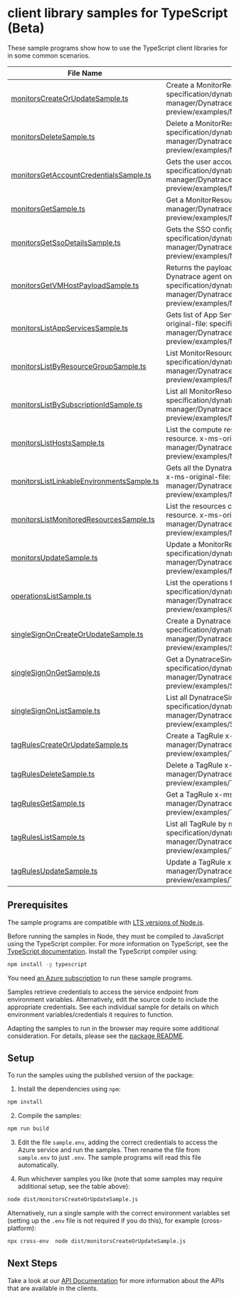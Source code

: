 # client library samples for TypeScript (Beta)

These sample programs show how to use the TypeScript client libraries for in some common scenarios.

| **File Name**                                                                       | **Description**                                                                                                                                                                                                                                                                |
| ----------------------------------------------------------------------------------- | ------------------------------------------------------------------------------------------------------------------------------------------------------------------------------------------------------------------------------------------------------------------------------ |
| [monitorsCreateOrUpdateSample.ts][monitorscreateorupdatesample]                     | Create a MonitorResource x-ms-original-file: specification/dynatrace/resource-manager/Dynatrace.Observability/preview/2021-09-01-preview/examples/Monitors_CreateOrUpdate_MaximumSet_Gen.json                                                                                  |
| [monitorsDeleteSample.ts][monitorsdeletesample]                                     | Delete a MonitorResource x-ms-original-file: specification/dynatrace/resource-manager/Dynatrace.Observability/preview/2021-09-01-preview/examples/Monitors_Delete_MaximumSet_Gen.json                                                                                          |
| [monitorsGetAccountCredentialsSample.ts][monitorsgetaccountcredentialssample]       | Gets the user account credentials for a Monitor x-ms-original-file: specification/dynatrace/resource-manager/Dynatrace.Observability/preview/2021-09-01-preview/examples/Monitors_GetAccountCredentials_MaximumSet_Gen.json                                                    |
| [monitorsGetSample.ts][monitorsgetsample]                                           | Get a MonitorResource x-ms-original-file: specification/dynatrace/resource-manager/Dynatrace.Observability/preview/2021-09-01-preview/examples/Monitors_Get_MaximumSet_Gen.json                                                                                                |
| [monitorsGetSsoDetailsSample.ts][monitorsgetssodetailssample]                       | Gets the SSO configuration details from the partner. x-ms-original-file: specification/dynatrace/resource-manager/Dynatrace.Observability/preview/2021-09-01-preview/examples/Monitors_GetSSODetails_MaximumSet_Gen.json                                                       |
| [monitorsGetVMHostPayloadSample.ts][monitorsgetvmhostpayloadsample]                 | Returns the payload that needs to be passed in the request body for installing Dynatrace agent on a VM. x-ms-original-file: specification/dynatrace/resource-manager/Dynatrace.Observability/preview/2021-09-01-preview/examples/Monitors_GetVMHostPayload_MaximumSet_Gen.json |
| [monitorsListAppServicesSample.ts][monitorslistappservicessample]                   | Gets list of App Services with Dynatrace PaaS OneAgent enabled x-ms-original-file: specification/dynatrace/resource-manager/Dynatrace.Observability/preview/2021-09-01-preview/examples/Monitors_ListAppServices_MaximumSet_Gen.json                                           |
| [monitorsListByResourceGroupSample.ts][monitorslistbyresourcegroupsample]           | List MonitorResource resources by resource group x-ms-original-file: specification/dynatrace/resource-manager/Dynatrace.Observability/preview/2021-09-01-preview/examples/Monitors_ListByResourceGroup_MaximumSet_Gen.json                                                     |
| [monitorsListBySubscriptionIdSample.ts][monitorslistbysubscriptionidsample]         | List all MonitorResource by subscriptionId x-ms-original-file: specification/dynatrace/resource-manager/Dynatrace.Observability/preview/2021-09-01-preview/examples/Monitors_ListBySubscriptionId_MaximumSet_Gen.json                                                          |
| [monitorsListHostsSample.ts][monitorslisthostssample]                               | List the compute resources currently being monitored by the Dynatrace resource. x-ms-original-file: specification/dynatrace/resource-manager/Dynatrace.Observability/preview/2021-09-01-preview/examples/Monitors_ListHosts_MaximumSet_Gen.json                                |
| [monitorsListLinkableEnvironmentsSample.ts][monitorslistlinkableenvironmentssample] | Gets all the Dynatrace environments that a user can link a azure resource to x-ms-original-file: specification/dynatrace/resource-manager/Dynatrace.Observability/preview/2021-09-01-preview/examples/Monitors_ListLinkableEnvironments_MaximumSet_Gen.json                    |
| [monitorsListMonitoredResourcesSample.ts][monitorslistmonitoredresourcessample]     | List the resources currently being monitored by the Dynatrace monitor resource. x-ms-original-file: specification/dynatrace/resource-manager/Dynatrace.Observability/preview/2021-09-01-preview/examples/Monitors_ListMonitoredResources_MaximumSet_Gen.json                   |
| [monitorsUpdateSample.ts][monitorsupdatesample]                                     | Update a MonitorResource x-ms-original-file: specification/dynatrace/resource-manager/Dynatrace.Observability/preview/2021-09-01-preview/examples/Monitors_Update_MaximumSet_Gen.json                                                                                          |
| [operationsListSample.ts][operationslistsample]                                     | List the operations for Dynatrace.Observability x-ms-original-file: specification/dynatrace/resource-manager/Dynatrace.Observability/preview/2021-09-01-preview/examples/Operations_List_MaximumSet_Gen.json                                                                   |
| [singleSignOnCreateOrUpdateSample.ts][singlesignoncreateorupdatesample]             | Create a DynatraceSingleSignOnResource x-ms-original-file: specification/dynatrace/resource-manager/Dynatrace.Observability/preview/2021-09-01-preview/examples/SingleSignOn_CreateOrUpdate_MaximumSet_Gen.json                                                                |
| [singleSignOnGetSample.ts][singlesignongetsample]                                   | Get a DynatraceSingleSignOnResource x-ms-original-file: specification/dynatrace/resource-manager/Dynatrace.Observability/preview/2021-09-01-preview/examples/SingleSignOn_Get_MaximumSet_Gen.json                                                                              |
| [singleSignOnListSample.ts][singlesignonlistsample]                                 | List all DynatraceSingleSignOnResource by monitorName x-ms-original-file: specification/dynatrace/resource-manager/Dynatrace.Observability/preview/2021-09-01-preview/examples/SingleSignOn_List_MaximumSet_Gen.json                                                           |
| [tagRulesCreateOrUpdateSample.ts][tagrulescreateorupdatesample]                     | Create a TagRule x-ms-original-file: specification/dynatrace/resource-manager/Dynatrace.Observability/preview/2021-09-01-preview/examples/TagRules_CreateOrUpdate_MaximumSet_Gen.json                                                                                          |
| [tagRulesDeleteSample.ts][tagrulesdeletesample]                                     | Delete a TagRule x-ms-original-file: specification/dynatrace/resource-manager/Dynatrace.Observability/preview/2021-09-01-preview/examples/TagRules_Delete_MaximumSet_Gen.json                                                                                                  |
| [tagRulesGetSample.ts][tagrulesgetsample]                                           | Get a TagRule x-ms-original-file: specification/dynatrace/resource-manager/Dynatrace.Observability/preview/2021-09-01-preview/examples/TagRules_Get_MaximumSet_Gen.json                                                                                                        |
| [tagRulesListSample.ts][tagruleslistsample]                                         | List all TagRule by monitorName x-ms-original-file: specification/dynatrace/resource-manager/Dynatrace.Observability/preview/2021-09-01-preview/examples/TagRules_List_MaximumSet_Gen.json                                                                                     |
| [tagRulesUpdateSample.ts][tagrulesupdatesample]                                     | Update a TagRule x-ms-original-file: specification/dynatrace/resource-manager/Dynatrace.Observability/preview/2021-09-01-preview/examples/TagRules_Update_MaximumSet_Gen.json                                                                                                  |

## Prerequisites

The sample programs are compatible with [LTS versions of Node.js](https://nodejs.org/about/releases/).

Before running the samples in Node, they must be compiled to JavaScript using the TypeScript compiler. For more information on TypeScript, see the [TypeScript documentation][typescript]. Install the TypeScript compiler using:

```bash
npm install -g typescript
```

You need [an Azure subscription][freesub] to run these sample programs.

Samples retrieve credentials to access the service endpoint from environment variables. Alternatively, edit the source code to include the appropriate credentials. See each individual sample for details on which environment variables/credentials it requires to function.

Adapting the samples to run in the browser may require some additional consideration. For details, please see the [package README][package].

## Setup

To run the samples using the published version of the package:

1. Install the dependencies using `npm`:

```bash
npm install
```

2. Compile the samples:

```bash
npm run build
```

3. Edit the file `sample.env`, adding the correct credentials to access the Azure service and run the samples. Then rename the file from `sample.env` to just `.env`. The sample programs will read this file automatically.

4. Run whichever samples you like (note that some samples may require additional setup, see the table above):

```bash
node dist/monitorsCreateOrUpdateSample.js
```

Alternatively, run a single sample with the correct environment variables set (setting up the `.env` file is not required if you do this), for example (cross-platform):

```bash
npx cross-env  node dist/monitorsCreateOrUpdateSample.js
```

## Next Steps

Take a look at our [API Documentation][apiref] for more information about the APIs that are available in the clients.

[monitorscreateorupdatesample]: https://github.com/Azure/azure-sdk-for-js/blob/main/sdk/dynatrace/arm-dynatrace/samples/v1-beta/typescript/src/monitorsCreateOrUpdateSample.ts
[monitorsdeletesample]: https://github.com/Azure/azure-sdk-for-js/blob/main/sdk/dynatrace/arm-dynatrace/samples/v1-beta/typescript/src/monitorsDeleteSample.ts
[monitorsgetaccountcredentialssample]: https://github.com/Azure/azure-sdk-for-js/blob/main/sdk/dynatrace/arm-dynatrace/samples/v1-beta/typescript/src/monitorsGetAccountCredentialsSample.ts
[monitorsgetsample]: https://github.com/Azure/azure-sdk-for-js/blob/main/sdk/dynatrace/arm-dynatrace/samples/v1-beta/typescript/src/monitorsGetSample.ts
[monitorsgetssodetailssample]: https://github.com/Azure/azure-sdk-for-js/blob/main/sdk/dynatrace/arm-dynatrace/samples/v1-beta/typescript/src/monitorsGetSsoDetailsSample.ts
[monitorsgetvmhostpayloadsample]: https://github.com/Azure/azure-sdk-for-js/blob/main/sdk/dynatrace/arm-dynatrace/samples/v1-beta/typescript/src/monitorsGetVMHostPayloadSample.ts
[monitorslistappservicessample]: https://github.com/Azure/azure-sdk-for-js/blob/main/sdk/dynatrace/arm-dynatrace/samples/v1-beta/typescript/src/monitorsListAppServicesSample.ts
[monitorslistbyresourcegroupsample]: https://github.com/Azure/azure-sdk-for-js/blob/main/sdk/dynatrace/arm-dynatrace/samples/v1-beta/typescript/src/monitorsListByResourceGroupSample.ts
[monitorslistbysubscriptionidsample]: https://github.com/Azure/azure-sdk-for-js/blob/main/sdk/dynatrace/arm-dynatrace/samples/v1-beta/typescript/src/monitorsListBySubscriptionIdSample.ts
[monitorslisthostssample]: https://github.com/Azure/azure-sdk-for-js/blob/main/sdk/dynatrace/arm-dynatrace/samples/v1-beta/typescript/src/monitorsListHostsSample.ts
[monitorslistlinkableenvironmentssample]: https://github.com/Azure/azure-sdk-for-js/blob/main/sdk/dynatrace/arm-dynatrace/samples/v1-beta/typescript/src/monitorsListLinkableEnvironmentsSample.ts
[monitorslistmonitoredresourcessample]: https://github.com/Azure/azure-sdk-for-js/blob/main/sdk/dynatrace/arm-dynatrace/samples/v1-beta/typescript/src/monitorsListMonitoredResourcesSample.ts
[monitorsupdatesample]: https://github.com/Azure/azure-sdk-for-js/blob/main/sdk/dynatrace/arm-dynatrace/samples/v1-beta/typescript/src/monitorsUpdateSample.ts
[operationslistsample]: https://github.com/Azure/azure-sdk-for-js/blob/main/sdk/dynatrace/arm-dynatrace/samples/v1-beta/typescript/src/operationsListSample.ts
[singlesignoncreateorupdatesample]: https://github.com/Azure/azure-sdk-for-js/blob/main/sdk/dynatrace/arm-dynatrace/samples/v1-beta/typescript/src/singleSignOnCreateOrUpdateSample.ts
[singlesignongetsample]: https://github.com/Azure/azure-sdk-for-js/blob/main/sdk/dynatrace/arm-dynatrace/samples/v1-beta/typescript/src/singleSignOnGetSample.ts
[singlesignonlistsample]: https://github.com/Azure/azure-sdk-for-js/blob/main/sdk/dynatrace/arm-dynatrace/samples/v1-beta/typescript/src/singleSignOnListSample.ts
[tagrulescreateorupdatesample]: https://github.com/Azure/azure-sdk-for-js/blob/main/sdk/dynatrace/arm-dynatrace/samples/v1-beta/typescript/src/tagRulesCreateOrUpdateSample.ts
[tagrulesdeletesample]: https://github.com/Azure/azure-sdk-for-js/blob/main/sdk/dynatrace/arm-dynatrace/samples/v1-beta/typescript/src/tagRulesDeleteSample.ts
[tagrulesgetsample]: https://github.com/Azure/azure-sdk-for-js/blob/main/sdk/dynatrace/arm-dynatrace/samples/v1-beta/typescript/src/tagRulesGetSample.ts
[tagruleslistsample]: https://github.com/Azure/azure-sdk-for-js/blob/main/sdk/dynatrace/arm-dynatrace/samples/v1-beta/typescript/src/tagRulesListSample.ts
[tagrulesupdatesample]: https://github.com/Azure/azure-sdk-for-js/blob/main/sdk/dynatrace/arm-dynatrace/samples/v1-beta/typescript/src/tagRulesUpdateSample.ts
[apiref]: https://docs.microsoft.com/javascript/api/@azure/arm-dynatrace?view=azure-node-preview
[freesub]: https://azure.microsoft.com/free/
[package]: https://github.com/Azure/azure-sdk-for-js/tree/main/sdk/dynatrace/arm-dynatrace/README.md
[typescript]: https://www.typescriptlang.org/docs/home.html
